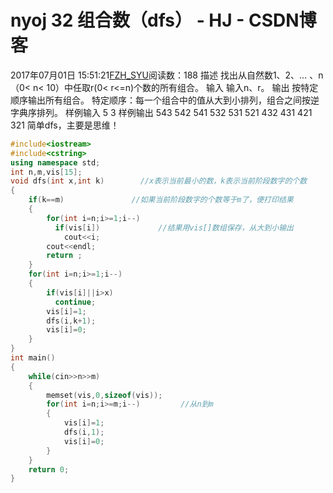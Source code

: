 # nyoj  32 组合数（dfs） - HJ - CSDN博客
2017年07月01日 15:51:21[FZH_SYU](https://me.csdn.net/feizaoSYUACM)阅读数：188
描述 
    找出从自然数1、2、… 、n（0< n< 10）中任取r(0< r<=n)个数的所有组合。
输入 
    输入n、r。 
输出 
    按特定顺序输出所有组合。 
    特定顺序：每一个组合中的值从大到小排列，组合之间按逆字典序排列。 
样例输入 
    5 3
样例输出 
    543 
    542 
    541 
    532 
    531 
    521 
    432 
    431 
    421 
    321
简单dfs，主要是思维！
```cpp
#include<iostream>
#include<cstring>
using namespace std;
int n,m,vis[15];
void dfs(int x,int k)        //x表示当前最小的数，k表示当前阶段数字的个数 
{
    if(k==m)               //如果当前阶段数字的个数等于m了，便打印结果 
    {
        for(int i=n;i>=1;i--)
          if(vis[i])             //结果用vis[]数组保存，从大到小输出 
            cout<<i;
        cout<<endl;
        return ;
    }
    for(int i=n;i>=1;i--)
    {
        if(vis[i]||i>x)
          continue;
        vis[i]=1;
        dfs(i,k+1);
        vis[i]=0;
    }
}
int main()
{
    while(cin>>n>>m)
    {
        memset(vis,0,sizeof(vis));
        for(int i=n;i>=m;i--)         //从n到m 
        {
            vis[i]=1;
            dfs(i,1);
            vis[i]=0;
        }
    } 
    return 0;
}
```
